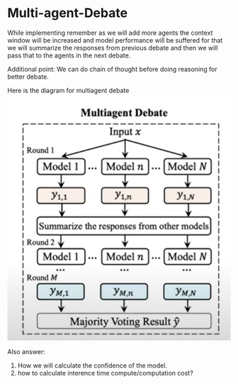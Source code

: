 # Multi-agent-Debate
While implementing remember as we will add more agents the context window will be increased and model performance will be suffered for that we will summarize the responses from previous debate and then we will pass that to the agents in the next debate.

Additional point: We can do chain of thought before doing reasoning for better debate.

Here is the diagram for multiagent debate
![alt text](image.png)

Also answer:

1. How we will  calculate the confidence of the model.
2. how to calculate interence time compute/computation cost?